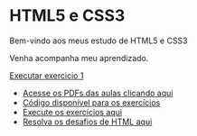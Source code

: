 # HTML5 e CSS3
 Bem-vindo aos meus estudo de HTML5 e CSS3

Venha acompanha meu aprendizado.

<a href="https://igorcesargo.github.io/html-css/exercicios/ex002/index.html">Executar exercicio 1</a>


* [Acesse os PDFs das aulas clicando aqui](https://github.com/gustavoguanabara/html-css/tree/master/aulas-pdf)
* [Código disponível para os exercícios](https://github.com/gustavoguanabara/html-css/tree/master/exercicios)
* [Execute os exercícios aqui](https://gustavoguanabara.github.io/html-css/exercicios/)
* [Resolva os desafios de HTML aqui](https://github.com/gustavoguanabara/html-css/tree/master/desafios)